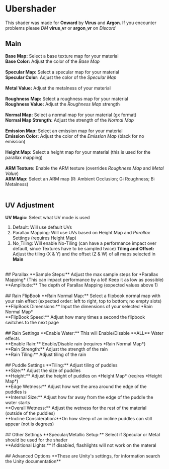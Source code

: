 # Ubershader
This shader was made for **Onward** by **Virus** and **Argon**.
If you encounter problems please *DM* **virus_vr** or **argon_vr** on *Discord*

## Main
**Base Map:**             Select a base texture map for your material <br>
**Base Color:**           Adjust the color of the *Base Map* <br>
<br>
**Specular Map:**         Select a specular map for your material <br>
**Specular Color:**       Adjust the color of the *Specular Map* <br>
<br>
**Metal Value:**          Adjust the metalness of your material <br>
<br>
**Roughness Map:**        Select a roughness map for your material <br>
**Roughness Value:**      Adjust the *Roughness Map* strength <br>
<br>
**Normal Map:**           Select a normal map for your material (gx format) <br>
**Normal Map Strength:**  Adjust the strength of the *Normal Map* <br>
<br>
**Emission Map:**         Select an emission map for your material <br>
**Emission Color:**       Adjust the color of the *Emission Map* (black for no emission) <br>
<br>
**Height Map:**           Select a height map for your material (this is used for the parallax mapping) <br>
<br>
**ARM Texture:**          Enable the ARM texture (overrides *Roughness Map* and *Metal Value*) <br>
**ARM Map:**               Select an ARM map (R: Ambient Occlusion; G: Roughness; B: Metalness) <br>
<br>
## UV Adjustment
**UV Magic:**             Select what UV mode is used
1. Default:           Will use default UVs
2. Parallax Mapping:  Will use UVs based on Height Map and *Parallax* Settings (requires Height Map)
3. No_Tiling:         Will enable No-Tiling (can have a performance impact over default, since Textures have to be sampled twice)
**Tiling and Offset:**    Adjust the tiling (X & Y) and the offset (Z & W) of all maps selected in **Main** <br>
<br>
## Parallax
**Sample Steps:**         Adjust the max sample steps for *Parallax Mapping* (This can impact performance by a lot! Keep it as low as possible) <br>
**Amplitude:**            The depth of Parallax Mapping (expected values above 1) <br>
<br>
## Rain FlipBook
**Rain Normal Map:**      Select a flipbook normal map with your rain effect (expected order: left to right, top to bottom; no empty slots) <br>
**FlipBook Dimensions:**  Input the dimensions of your selected *Rain Normal Map* <br>
**FlipBook Speed:**       Adjust how many times a second the flipbook switches to the next page <br>
<br>
## Rain Settings
**Enable Water:**         This will Enable/Disable **ALL** Water effects <br>
**Enable Rain:**          Enable/Disable rain (requires *Rain Normal Map*) <br>
**Rain Strength:**        Adjust the strength of the rain <br>
**Rain Tiling:**          Adjust tiling of the rain <br>
<br>
## Puddle Settings
**Tiling:**               Adjust tiling of puddles <br>
**Size:**                 Adjust the size of puddles <br>
**Height:**               Adjust the height of puddles on *Height Map* (reqires *Height Map*) <br>
**Edge Wetness:**         Adjust how wet the area around the edge of the puddles is <br>
**Internal Size:**        Adjust how far away from the edge of the puddle the water starts <br>
**Overall Wetness:**      Adjust the wetness for the rest of the material (outside of the puddles) <br>
**Incline Consideration:**On how steep of an incline puddles can still appear (not is degrees) <br>
<br>
## Other Settings
**Specular/Metallic Setup:**   Select if Specular or Metal should be used for the shader <br>
**Additional Lights:**         If disabled, flashlights will not work on the materal <br>
<br>
## Advanced Options
**These are Unity's settings, for information search the Unity documentation**
